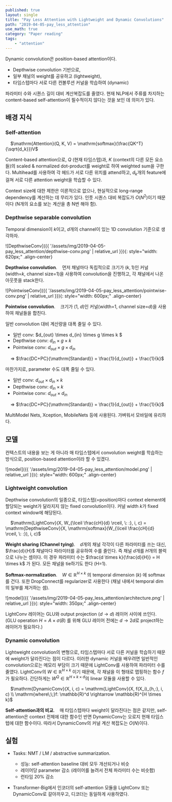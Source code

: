 ```yaml
---
published: true
layout: single
title: "Pay Less Attention with Lightweight and Dynamic Convolutions"
path: "2019-04-05-pay_less_attention"
use_math: true
category: "Paper reading"
tags: 
    - "attention"
---
```



Dynamic convolution은 position-based attention이다.

* Depthwise convolution 기반으로,
* 일부 채널의 weight를 공유하고 (lightweight), 
* 타임스텝마다 서로 다른 컨볼루션 커널을 학습하여 (dynamic)

파라미터 수와 시퀀스 길이 대비 계산복잡도를 줄였다. 현재 NLP에서 주류를 차지하는 content-based self-attention이 필수적이지 않다는 것을 보인 데 의미가 있다.

<!--more-->


## 배경 지식

### Self-attention

&nbsp;&nbsp;&nbsp;&nbsp;$\mathrm{Attention}(Q, K, V) = \mathrm{softmax}(\frac{QK^T}{\sqrt{d_k}})V$

Content-based attention으로, $Q$ (현재 타임스텝)과, $K$ (context의 다른 모든 요소들)의 scaled & normalized dot-product를 weight로 하여 weighted sum을 구한다. Multihead를 사용하여 각 헤드가 서로 다른 위치를 attend하고, $d_k$개의 feature에 걸쳐 서로 다른 attention weight을 학습할 수 있다. 

Context size에 대한 제한은 이론적으로 없으나, 현실적으로 long-range dependency를 계산하는 데 무리가 있다. 인풋 시퀀스 대비 복잡도가 $O(N^2)$이기 때문이다 (N개의 요소를 보는 계산을 총 N번 해야 함).



### Depthwise separable convolution

Temporal dimension이 $k$이고, $d$개의 channel이 있는 1D convolution 기준으로 생각하자.

![DepthwiseConv]({{ '/assets/img/2019-04-05-pay_less_attention/depthwise-conv.png' | relative_url }}){: style="width: 620px;" .align-center}

**Depthwise convolution**.&nbsp;&nbsp;&nbsp;&nbsp;먼저 채널마다 독립적으로 크기가 $(k, 1)$인 커널(width=$k$, channel size=1)을 사용하여 convolution을 진행하고, 각 채널에서 나온 아웃풋을 stack한다.

![PointwiseConv]({{ '/assets/img/2019-04-05-pay_less_attention/pointwise-conv.png' | relative_url }}){: style="width: 600px;" .align-center}

**Pointwise convolution**.&nbsp;&nbsp;&nbsp;&nbsp;크기가 (1, $d$)인 커널(width=1, channel size=$d$)을 사용하여 채널들을 합친다.


일반 convolution 대비 계산량을 대폭 줄일 수 있다.

* 일반 conv: $d_{out} \times d_{in} \times g \times k $
* Depthwise conv: $d_{in} \times g \times k$
* Pointwise conv: $d_{out} \times g \times d_{in}​$

&nbsp;&nbsp;&nbsp;&nbsp;=> $\frac{DC+PC}{\mathrm{Standard}} = \frac{1}{d_{out}} + \frac{1}{k}$

마찬가지로, parameter 수도 대폭 줄일 수 있다.

* 일반 conv: $d_{out} \times d_{in} \times k$
* Depthwise conv: $d_{in} \times k$
* Pointwise conv: $d_{out} \times d_{in}​$

&nbsp;&nbsp;&nbsp;&nbsp;=> $\frac{DC+PC}{\mathrm{Standard}} = \frac{1}{d_{out}} + \frac{1}{k}$

MultiModel Nets, Xception, MobileNets 등에 사용된다. 가벼워서 모바일에 유리하다.



## 모델

컨텍스트의 내용을 보는 게 아니라 매 타임스텝에서 convolution weight를 학습하는 방식으로, position-based attention이라 할 수 있겠다.



![model]({{ '/assets/img/2019-04-05-pay_less_attention/model.png' | relative_url }}){: style="width: 600px;" .align-center}



### Lightweight convolution

Depthwise convolution의 일종으로, 타임스텝(=position)마다 context element에  할당되는 weight가 달라지지 않는 fixed convolution이다. 커널 width $k$가 fixed context window에 해당된다. 

&nbsp;&nbsp;&nbsp;&nbsp;$\mathrm{LightConv}(X, W_{\lceil \frac{cH}{d} \rceil, \: :}, i, c) = \mathrm{DepthwiseConv}(X, \mathrm{softmax}(W_{\lceil \frac{cH}{d} \rceil, \: :}), i, c)$

**Weight sharing (Channel tying)**.&nbsp;&nbsp;&nbsp;&nbsp;$d$개의 채널 각각이 다른 파라미터를 쓰는 대신, $\frac{d}{H}$ 채널마다 파라미터를 공유하여 수를 줄인다. 즉 채널 $d$개를 $H$개의 블럭으로 나누는 셈이다. 이 경우 파라미터 수는 $\frac{d \times k}{\frac{d}{H}} = H \times k​$ 가 된다. 모든 채널을 tie하기도 한다 (H=1).

**Softmax-normalization**.&nbsp;&nbsp;&nbsp;&nbsp;$W \in \mathbb{R}^{H \times k}$ 의 temporal dimension $(k)$ 에 softmax를 건다. 또한 DropConnect를 regularizer로 사용한다 (채널 내에서 temporal dim의 일부를 제거하는 셈). 

![model]({{ '/assets/img/2019-04-05-pay_less_attention/architecture.png' | relative_url }}){: style="width: 350px;" .align-center}



LightConv 레이어는 GLU와 output projection ($d \rightarrow d$) 레이어 사이에 쓰인다. (GLU operation $H=A \times \sigma(B)$ 를 위해 GLU 레이어 전에는 $d \rightarrow 2d$로 project하는 레이어가 필요하다.) 



### Dynamic convolution

Lightweight convolution의 변형으로, 타임스텝마다 서로 다른 커널을 학습하기 때문에 weight가 달라진다는 점이 다르다. 이러한 dynamic 커널을 배우려면 일반적인 convolution으로는 메모리 부담이 크기 때문에 LightConv를 사용하여 파라미터 수를 줄였다. LightConv의 $W \in \mathbb{R}^{H \times k}$ 이기 때문에, 각 채널을 이 형태로 맵핑하는 함수 $f$ 가 필요하다. 간단하게는 $W^Q \in \mathbb{R}^{H \times k \times d}$의 linear 모듈을 사용할 수 있다.

&nbsp;&nbsp;&nbsp;&nbsp;$\mathrm{DynamicConv}(X, i, c) = \mathrm{LightConv}(X, f(X_i)_{h,:}, i, c) \\ \mathrm{where\;\;}f: \mathbb{R}^d \rightarrow \mathbb{R}^{H \times k}$

**Self-attention과의 비교**.&nbsp;&nbsp;&nbsp;&nbsp;매 타임스텝마다 weight이 달라진다는 점은 같지만, self-attention은 context 전체에 대한 함수인 반면 DynamicConv는 오로지 현재 타임스텝에 대한 함수이다. 따라서 DynamicConv의 커널 계산 복잡도는 $O(N)$이다.



## 실험

* Tasks: NMT / LM / abstractive summarization.
  * 성능: self-attention baseline 대비 모두 개선되거나 비슷
  * 레이어당 parameter 감소 (레이어를 늘려서 전체 파라미터 수는 비슷함)
  * 런타임 20% 감소

* Transformer-Big에서 인코더의 self-attention 모듈을 LightConv 또는 DynamicConv로 갈아끼우고, 디코더는 동일하게 사용하였다.